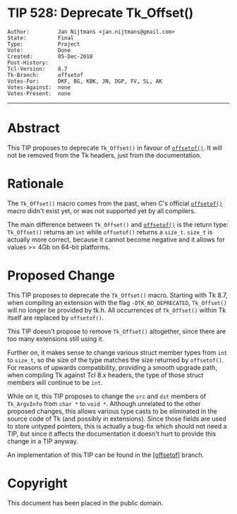 # TIP 528: Deprecate Tk_Offset()
	Author:         Jan Nijtmans <jan.nijtmans@gmail.com>
	State:          Final
	Type:           Project
	Vote:           Done
	Created:        05-Dec-2018
	Post-History:
	Tcl-Version:    8.7
	Tk-Branch:      offsetof
	Votes-For:      DKF, BG, KBK, JN, DGP, FV, SL, AK
	Votes-Against:  none
	Votes-Present:  none
-----

# Abstract

This TIP proposes to deprecate `Tk_Offset()` in favour of [`offsetof()`](https://en.wikipedia.org/wiki/Offsetof).
It will not be removed from the Tk headers, just from the documentation.

# Rationale

The `Tk_Offset()` macro comes from the past, when C's official [`offsetof()`](https://en.wikipedia.org/wiki/Offsetof)
macro didn't exist yet, or was not supported yet by all compilers.

The main difference between `Tk_Offset()` and [`offsetof()`](https://en.wikipedia.org/wiki/Offsetof)
is the return type: `Tk_Offset()` returns an `int` while `offsetof()` returns a `size_t`. `size_t` is actually
more correct, because it cannot become negative and it allows for values >= 4Gb on 64-bit platforms.

# Proposed Change

This TIP proposes to deprecate the `Tk_Offset()` macro. Starting with
Tk 8.7, when compiling an extension with the flag `-DTK_NO_DEPRECATED`,
`Tk_Offset()` will no longer be provided by tk.h. All occurrences
of `Tk_Offset()` within Tk itself are replaced by `offsetof()`.

This TIP doesn't propose to remove `Tk_Offset()` altogether, since there
are too many extensions still using it.

Further on, it makes sense to change various struct member types from
`int` to `size_t`, so the size of the type matches the size returned
by `offsetof()`. For reasons of upwards compatibility, providing a
smooth upgrade path, when compiling Tk against Tcl 8.x headers, the
type of those struct members will continue to be `int`.

While on it, this TIP proposes to change the `src` and `dst` members
of `Tk_ArgvInfo` from `char *` to `void *`. Although unrelated to
the other proposed changes, this allows various type casts to
be eliminated in the source code of Tk (and possibly in extensions).
Since those fields are used to store untyped pointers, this is
actually a bug-fix which should not need a TIP, but since it affects
the documentation it doesn't hurt to provide this change in a TIP anyway.

An implementation of this TIP can be found in the [\[offsetof\]](/tk/timeline?r=offsetof) branch.

# Copyright

This document has been placed in the public domain.
